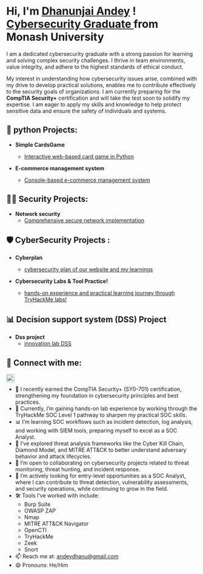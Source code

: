 
<h1> Hi, I'm <a href="https://github.com/dhanuha">Dhanunjai Andey</a> ! <br/> 
<a href="https://www.linkedin.com/in/dhanunjai-andey/">Cybersecurity Graduate </a> from Monash University </h1>

<p>
I am a dedicated cybersecurity graduate with a strong passion for learning and solving complex security challenges. I thrive in team environments, value integrity, and adhere to the highest standards of ethical conduct.
</p>

<p>
My interest in understanding how cybersecurity issues arise, combined with my drive to develop practical solutions, enables me to contribute effectively to the security goals of organizations. I am currently preparing for the <b>CompTIA Security+</b> certification and will take the test soon to solidify my expertise. I am eager to apply my skills and knowledge to help protect sensitive data and ensure the safety of individuals and systems.
</p>


<h2> 🐍 python Projects:</h2>

- <b> Simple CardsGame </b>
  - [Interactive web-based card game in Python](https://github.com/dhanuha/cardsgame)

- <b> E-commerce management system</b>
  - [Console-based e-commerce management system](https://github.com/dhanuha/E-commerce-Management-System) 

<h2> 👨‍💻 Security Projects:</h2>

  - <b> Network security </b>
    - [Comprehensive secure network implementation](https://github.com/dhanuha/secure-networking)

 <h2> 🛡️ CyberSecurity Projects :</h2>

   - <b> Cyberplan </b>
     - [cybersecurity plan of our website and my learnings](https://github.com/dhanuha/cyberplan)
       
 - <b> Cybersecurity Labs & Tool Practice! </b>
     - [hands-on experience and practical learning journey through TryHackMe labs!](https://github.com/dhanuha?tab=repositories#:~:text=Cybersecurity%2DLabs%2DTool%2DPractice)
       
<h2> 📊 Decision support system (DSS) Project </h2>

  - <b> Dss project </b>
    - [innovation lab DSS](https://github.com/dhanuha/Innovation-Lab-DSS)

<h2> 🤳 Connect with me:</h2>


[<img align="left" alt="dhanunjaiandey | LinkedIn" width="22px" src="https://upload.wikimedia.org/wikipedia/commons/c/ca/LinkedIn_logo_initials.png" />][linkedin] <br>





[linkedin]: (https://www.linkedin.com/in/dhanunjai-andey/)


- 🔐 I recently earned the CompTIA Security+ (SY0-701) certification, strengthening my foundation in cybersecurity principles and best practices.
- 🧪 Currently, I’m gaining hands-on lab experience by working through the TryHackMe SOC Level 1 pathway to sharpen my practical SOC skills.
- 📊 I’m learning SOC workflows such as incident detection, log analysis, and working with SIEM tools, preparing myself to excel as a SOC Analyst.
- 🧠 I’ve explored threat analysis frameworks like the Cyber Kill Chain, Diamond Model, and MITRE ATT&CK to better understand adversary behavior and attack lifecycles.
- 🤝 I’m open to collaborating on cybersecurity projects related to threat monitoring, threat hunting, and incident response.
- 🚀 I’m actively looking for entry-level opportunities as a SOC Analyst, where I can contribute to threat detection, vulnerability assessments, and security operations, while continuing to grow in the field.
- 🛠️ Tools I’ve worked with include:
   -  Burp Suite
   -  OWASP ZAP
   -  Nmap
   -  MITRE ATT&CK Navigator
   -  OpenCTI
   -  TryHackMe
   -  Zeek
   -  Snort
- 📫 Reach me at: andeydhanu@gmail.com
- 😄 Pronouns: He/Him



